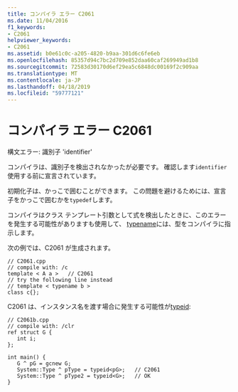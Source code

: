 ```yaml
---
title: コンパイラ エラー C2061
ms.date: 11/04/2016
f1_keywords:
- C2061
helpviewer_keywords:
- C2061
ms.assetid: b0e61c0c-a205-4820-b9aa-301d6c6fe6eb
ms.openlocfilehash: 85357d94c7bc2d709e852daa60caf269949ad1b8
ms.sourcegitcommit: 72583d30170d6ef29ea5c6848dc00169f2c909aa
ms.translationtype: MT
ms.contentlocale: ja-JP
ms.lasthandoff: 04/18/2019
ms.locfileid: "59777121"
---
```

# <a name="compiler-error-c2061"></a>コンパイラ エラー C2061

構文エラー: 識別子 'identifier'

コンパイラは、識別子を検出されなかったが必要です。 確認します`identifier`使用する前に宣言されています。

初期化子は、かっこで囲むことができます。 この問題を避けるためには、宣言子をかっこで囲むかを`typedef`します。

コンパイラはクラス テンプレート引数として式を検出したときに、このエラーを発生する可能性がありますも使用して、 [typename](../../cpp/typename.md)には、型をコンパイラに指示します。

次の例では、C2061 が生成されます。

```
// C2061.cpp
// compile with: /c
template < A a >   // C2061
// try the following line instead
// template < typename b >
class c{};
```

C2061 は、インスタンス名を渡す場合に発生する可能性が[typeid](../../extensions/typeid-cpp-component-extensions.md):

```
// C2061b.cpp
// compile with: /clr
ref struct G {
   int i;
};

int main() {
   G ^ pG = gcnew G;
   System::Type ^ pType = typeid<pG>;   // C2061
   System::Type ^ pType2 = typeid<G>;   // OK
}
```